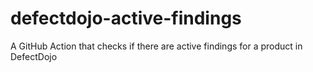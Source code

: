 # defectdojo-active-findings
A GitHub Action that checks if there are active findings for a product in DefectDojo
